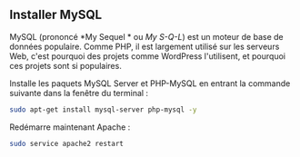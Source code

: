## Installer MySQL

MySQL (prononcé *My Sequel * ou *My S-Q-L*) est un moteur de base de données populaire. Comme PHP, il est largement utilisé sur les serveurs Web, c'est pourquoi des projets comme WordPress l'utilisent, et pourquoi ces projets sont si populaires.

Installe les paquets MySQL Server et PHP-MySQL en entrant la commande suivante dans la fenêtre du terminal :

```bash
sudo apt-get install mysql-server php-mysql -y
```

Redémarre maintenant Apache :

```bash
sudo service apache2 restart
```
